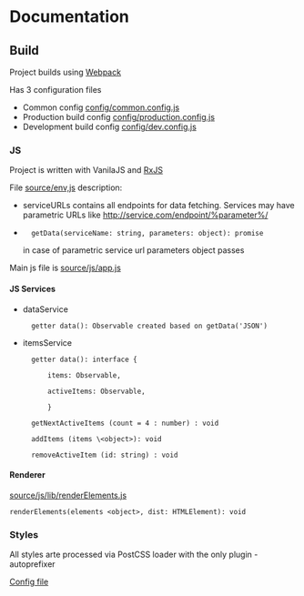 # Documentation

## Build

Project builds using [Webpack](https://webpack.js.org/)

Has 3 configuration files
* Common config [config/common.config.js](./config/common.config.js)
* Production build config [config/production.config.js](./config/production.config.js)
* Development build config [config/dev.config.js](./config/dev.config.js)

### JS

Project is written with VanilaJS and [RxJS](https://github.com/Reactive-Extensions/RxJS)

File [source/env,js](./source/env,js) description:
* serviceURLs contains all endpoints for data fetching. Services may have parametric URLs like http://service.com/endpoint/%parameter%/
*       getData(serviceName: string, parameters: object): promise
    in case of parametric service url parameters object passes


Main js file is [source/js/app.js](./source/js/app.js)

#### JS Services
* dataService

        getter data(): Observable created based on getData('JSON')
    
* itemsService 
    
        getter data(): interface {
        
            items: Observable,
            
            activeItems: Observable,
        
            }
    
        getNextActiveItems (count = 4 : number) : void
        
        addItems (items \<object>): void
    
        removeActiveItem (id: string) : void
    
#### Renderer

[source/js/lib/renderElements.js](./source/js/lib/renderElements.js)

    renderElements(elements <object>, dist: HTMLElement): void

### Styles

All styles arte processed via PostCSS loader with the only plugin - autoprefixer 

[Config file](./source/postcss.config.js)